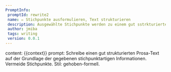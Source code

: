 ```yaml
---
PromptInfo:
 promptId: rewrite2
 name: ✏️ Stichpunkte ausformulieren, Text strukturieren
 description: Ausgewählte Stichpunkte werden zu einem gut sstrkturierten Text ausformuliert.
 author: jmiba
 tags: writing
 version: 0.0.1
---
```

content: 
{{context}}
prompt:
Schreibe einen gut strukturierten Prosa-Text auf der Grundlage der gegebenen stichpunktartigen Informationen. Vermeide Stichpunkte. Stil: gehoben-formell.
